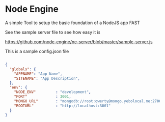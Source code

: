 # Node Engine 

A simple Tool to setup the basic foundation of a NodeJS app FAST

See the sample server file to see how easy it is

https://github.com/node-engine/ne-server/blob/master/sample-server.js

This is a sample config.json file 


```json

{
  "globals": {
    "APPNAME": "App Name",
    "SITENAME": "App Description",
  },
  "env": {
    "NODE_ENV"         : "development",
    "PORT"             : 3001,
    "MONGO_URL"        : "mongodb://root:qwerty@mongo.yebolocal.me:27004/testrep",
    "ROOTURL"          : "http://localhost:3001"
  }
}

``` 